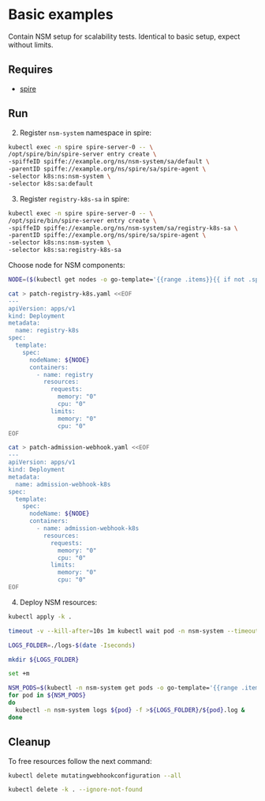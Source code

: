 # Basic examples

Contain NSM setup for scalability tests. Identical to basic setup, expect without limits. 

## Requires

- [spire](../../spire)

## Run

2. Register `nsm-system` namespace in spire:

```bash
kubectl exec -n spire spire-server-0 -- \
/opt/spire/bin/spire-server entry create \
-spiffeID spiffe://example.org/ns/nsm-system/sa/default \
-parentID spiffe://example.org/ns/spire/sa/spire-agent \
-selector k8s:ns:nsm-system \
-selector k8s:sa:default
```

3. Register `registry-k8s-sa` in spire:

```bash
kubectl exec -n spire spire-server-0 -- \
/opt/spire/bin/spire-server entry create \
-spiffeID spiffe://example.org/ns/nsm-system/sa/registry-k8s-sa \
-parentID spiffe://example.org/ns/spire/sa/spire-agent \
-selector k8s:ns:nsm-system \
-selector k8s:sa:registry-k8s-sa
```

Choose node for NSM components:
```bash
NODE=($(kubectl get nodes -o go-template='{{range .items}}{{ if not .spec.taints }}{{ .metadata.name }} {{end}}{{end}}')[0])
```

```bash
cat > patch-registry-k8s.yaml <<EOF
---
apiVersion: apps/v1
kind: Deployment
metadata:
  name: registry-k8s
spec:
  template:
    spec:
      nodeName: ${NODE}
      containers:
        - name: registry
          resources:
            requests:
              memory: "0"
              cpu: "0"
            limits:
              memory: "0"
              cpu: "0"
EOF
```

```bash
cat > patch-admission-webhook.yaml <<EOF
---
apiVersion: apps/v1
kind: Deployment
metadata:
  name: admission-webhook-k8s
spec:
  template:
    spec:
      nodeName: ${NODE}
      containers:
        - name: admission-webhook-k8s
          resources:
            requests:
              memory: "0"
              cpu: "0"
            limits:
              memory: "0"
              cpu: "0"
EOF
```

4. Deploy NSM resources:
```bash
kubectl apply -k .
```

```bash
timeout -v --kill-after=10s 1m kubectl wait pod -n nsm-system --timeout=1m --all --for=condition=ready
```

```bash
LOGS_FOLDER=./logs-$(date -Iseconds)
```

```bash
mkdir ${LOGS_FOLDER}
```

```bash
set +m
```
```bash
NSM_PODS=$(kubectl -n nsm-system get pods -o go-template='{{range .items}}{{ if not .spec.taints }}{{ .metadata.name }} {{end}}{{end}}')
for pod in ${NSM_PODS}
do 
  kubectl -n nsm-system logs ${pod} -f >${LOGS_FOLDER}/${pod}.log &
done
```

## Cleanup

To free resources follow the next command:

```bash
kubectl delete mutatingwebhookconfiguration --all
```
```bash
kubectl delete -k . --ignore-not-found
```
